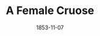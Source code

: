 ---
layout: wax/generic_collection_item
title: "A Female Cruose"
slug: "adams-sentinel-female-crusoe-1853"
date: "1853-11-07"
source: "Adams Sentinel"
image: "/assets/images/AdamsSentinel_FemaleCrusoe_11.7.1853.png"
# thumb: "/assets/images/thumbs/AdamsCountyFreePress_SeaOtterShooting_6.1905.jpg"  # optional
description: "Brief blurb…"
permalink: "/items/:slug/"
---